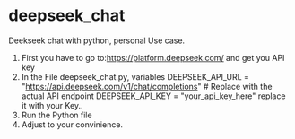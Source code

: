 # deepseek_chat
Deekseek chat with python, personal Use case.
1) First you have to go to:https://platform.deepseek.com/ and get you API key
2) In the File  deepseek_chat.py, variables DEEPSEEK_API_URL = "https://api.deepseek.com/v1/chat/completions"  # Replace with the actual API endpoint
DEEPSEEK_API_KEY = "your_api_key_here"   replace it with your Key.. 
3) Run the Python file 
4) Adjust to your convinience.


